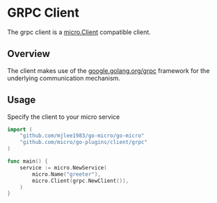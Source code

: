 # GRPC Client

The grpc client is a [micro.Client](https://godoc.org/github.com/mjlee1983/go-micro/go-micro/client#Client) compatible client.

## Overview

The client makes use of the [google.golang.org/grpc](google.golang.org/grpc) framework for the underlying communication mechanism.

## Usage

Specify the client to your micro service

```go
import (
	"github.com/mjlee1983/go-micro/go-micro"
	"github.com/micro/go-plugins/client/grpc"
)

func main() {
	service := micro.NewService(
		micro.Name("greeter"),
		micro.Client(grpc.NewClient()),
	)
}
```
